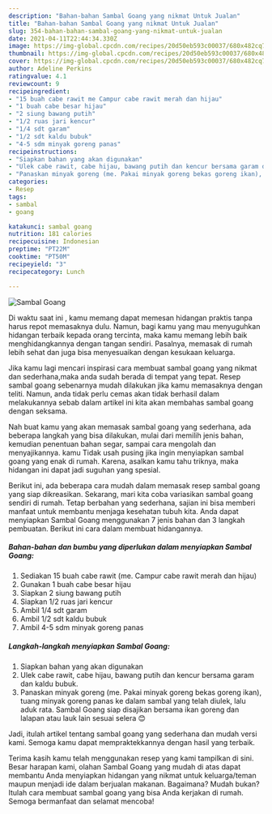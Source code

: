 ```yaml
---
description: "Bahan-bahan Sambal Goang yang nikmat Untuk Jualan"
title: "Bahan-bahan Sambal Goang yang nikmat Untuk Jualan"
slug: 354-bahan-bahan-sambal-goang-yang-nikmat-untuk-jualan
date: 2021-04-11T22:44:34.330Z
image: https://img-global.cpcdn.com/recipes/20d50eb593c00037/680x482cq70/sambal-goang-foto-resep-utama.jpg
thumbnail: https://img-global.cpcdn.com/recipes/20d50eb593c00037/680x482cq70/sambal-goang-foto-resep-utama.jpg
cover: https://img-global.cpcdn.com/recipes/20d50eb593c00037/680x482cq70/sambal-goang-foto-resep-utama.jpg
author: Adeline Perkins
ratingvalue: 4.1
reviewcount: 9
recipeingredient:
- "15 buah cabe rawit me Campur cabe rawit merah dan hijau"
- "1 buah cabe besar hijau"
- "2 siung bawang putih"
- "1/2 ruas jari kencur"
- "1/4 sdt garam"
- "1/2 sdt kaldu bubuk"
- "4-5 sdm minyak goreng panas"
recipeinstructions:
- "Siapkan bahan yang akan digunakan"
- "Ulek cabe rawit, cabe hijau, bawang putih dan kencur bersama garam dan kaldu bubuk."
- "Panaskan minyak goreng (me. Pakai minyak goreng bekas goreng ikan), tuang minyak goreng panas ke dalam sambal yang telah diulek, lalu aduk rata. Sambal Goang siap disajikan bersama ikan goreng dan lalapan atau lauk lain sesuai selera 😊"
categories:
- Resep
tags:
- sambal
- goang

katakunci: sambal goang 
nutrition: 181 calories
recipecuisine: Indonesian
preptime: "PT22M"
cooktime: "PT50M"
recipeyield: "3"
recipecategory: Lunch

---
```



![Sambal Goang](https://img-global.cpcdn.com/recipes/20d50eb593c00037/680x482cq70/sambal-goang-foto-resep-utama.jpg)

Di waktu  saat ini , kamu memang dapat memesan hidangan praktis tanpa harus repot memasaknya dulu. Namun, bagi kamu yang mau menyuguhkan hidangan terbaik kepada orang tercinta, maka kamu memang lebih baik menghidangkannya dengan tangan sendiri. Pasalnya, memasak di rumah lebih sehat dan juga bisa menyesuaikan dengan kesukaan keluarga.

Jika kamu lagi mencari inspirasi cara membuat sambal goang yang nikmat dan sederhana,maka anda sudah berada di tempat yang tepat. Resep sambal goang  sebenarnya mudah dilakukan jika kamu memasaknya dengan teliti. Namun, anda tidak perlu cemas akan tidak berhasil dalam melakukannya 
sebab dalam artikel ini kita akan membahas sambal goang dengan seksama.  



Nah buat kamu yang akan memasak sambal goang yang sederhana, ada beberapa langkah yang bisa dilakukan, mulai dari memilih jenis bahan, kemudian penentuan bahan segar, sampai cara mengolah dan menyajikannya. kamu Tidak usah pusing jika ingin menyiapkan sambal goang yang enak di rumah. Karena, asalkan kamu  tahu triknya, maka hidangan ini dapat jadi suguhan yang spesial.

Berikut ini, ada beberapa cara mudah dalam memasak resep sambal goang yang siap dikreasikan. Sekarang, mari kita coba variasikan sambal goang sendiri di rumah. Tetap berbahan yang sederhana, sajian ini bisa memberi manfaat untuk membantu menjaga kesehatan tubuh kita. Anda dapat menyiapkan Sambal Goang menggunakan 7 jenis bahan dan 3 langkah pembuatan. Berikut ini cara dalam membuat hidangannya.

<!--inarticleads1-->

##### Bahan-bahan dan bumbu yang diperlukan dalam menyiapkan Sambal Goang:

1. Sediakan 15 buah cabe rawit (me. Campur cabe rawit merah dan hijau)
1. Gunakan 1 buah cabe besar hijau
1. Siapkan 2 siung bawang putih
1. Siapkan 1/2 ruas jari kencur
1. Ambil 1/4 sdt garam
1. Ambil 1/2 sdt kaldu bubuk
1. Ambil 4-5 sdm minyak goreng panas




<!--inarticleads2-->

##### Langkah-langkah menyiapkan Sambal Goang:

1. Siapkan bahan yang akan digunakan
1. Ulek cabe rawit, cabe hijau, bawang putih dan kencur bersama garam dan kaldu bubuk.
1. Panaskan minyak goreng (me. Pakai minyak goreng bekas goreng ikan), tuang minyak goreng panas ke dalam sambal yang telah diulek, lalu aduk rata. Sambal Goang siap disajikan bersama ikan goreng dan lalapan atau lauk lain sesuai selera 😊




Jadi, itulah artikel tentang  sambal goang  yang sederhana dan mudah versi kami. Semoga kamu dapat mempraktekkannya dengan hasil yang terbaik. 

Terima kasih kamu telah menggunakan resep yang kami tampilkan di sini. Besar harapan kami, olahan  Sambal Goang yang mudah di atas dapat membantu Anda menyiapkan hidangan yang nikmat untuk keluarga/teman maupun menjadi ide dalam berjualan makanan. Bagaimana? Mudah bukan? Itulah cara membuat sambal goang yang bisa Anda kerjakan di rumah. Semoga bermanfaat dan selamat mencoba!

